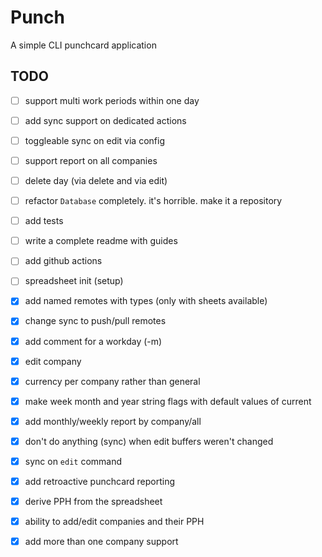 # Punch

A simple CLI punchcard application

## TODO

- [ ] support multi work periods within one day
- [ ] add sync support on dedicated actions
- [ ] toggleable sync on edit via config
- [ ] support report on all companies
- [ ] delete day (via delete and via edit)
- [ ] refactor `Database` completely. it's horrible. make it a repository
- [ ] add tests
- [ ] write a complete readme with guides
- [ ] add github actions
- [ ] spreadsheet init (setup)
- [X] add named remotes with types (only with sheets available)
- [X] change sync to push/pull remotes
- [X] add comment for a workday (-m)
- [X] edit company
- [X] currency per company rather than general
- [X] make week month and year string flags with default values of current
- [X] add monthly/weekly report by company/all
- [X] don't do anything (sync) when edit buffers weren't changed
- [X] sync on `edit` command
- [X] add retroactive punchcard reporting 
- [X] derive PPH from the spreadsheet
- [X] ability to add/edit companies and their PPH
- [X] add more than one company support

